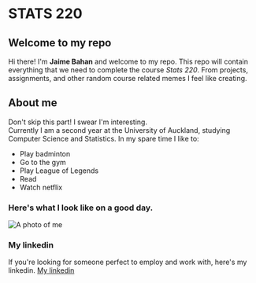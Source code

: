 # STATS 220
## Welcome to my repo
Hi there! I'm **Jaime Bahan** and welcome to my repo. This repo will contain everything that we need to complete the course *Stats 220*. From projects, assignments, and other random course related memes I feel like creating. 

## About me
Don't skip this part! I swear I'm interesting.\
Currently I am a second year at the University of Auckland, studying Computer Science and Statistics.
In my spare time I like to: 
- Play badminton
- Go to the gym
- Play League of Legends
- Read
- Watch netflix

### Here's what I look like on a good day. 
![A photo of me](https://cdn.openart.ai/uploads/image_O9t8RPAv_1691540924350_512.webp)

### My linkedin
If you're looking for someone perfect to employ and work with, here's my linkedin.
[My linkedin](www.linkedin.com/in/jaime-bahan-67794b177)



